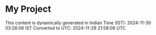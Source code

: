# My Project

This content is dynamically generated in Indian Time (IST): 2024-11-30 03:28:06 IST
Converted to UTC: 2024-11-29 21:58:06 UTC
